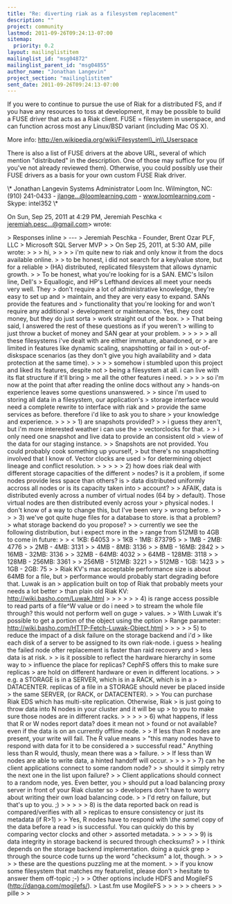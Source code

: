 ```yaml
---
title: "Re: diverting riak as a filesystem replacement"
description: ""
project: community
lastmod: 2011-09-26T09:24:13-07:00
sitemap:
  priority: 0.2
layout: mailinglistitem
mailinglist_id: "msg04872"
mailinglist_parent_id: "msg04855"
author_name: "Jonathan Langevin"
project_section: "mailinglistitem"
sent_date: 2011-09-26T09:24:13-07:00
---
```



If you were to continue to pursue the use of Riak for a distributed FS, and
if you have any resources to toss at development, it may be possible to
build a FUSE driver that acts as a Riak client. FUSE = filesystem in
userspace, and can function across most any Linux/BSD variant (including Mac
OS X).

More info: http://en.wikipedia.org/wiki/Filesystem\\_in\\_Userspace

There is also a list of FUSE drivers at the above URL, several of which
mention "distributed" in the description. One of those may suffice for you
(if you've not already reviewed them). Otherwise, you could possibly use
their FUSE drivers as a basis for your own custom FUSE Riak driver.

 
\\* Jonathan Langevin
Systems Administrator
Loom Inc.
Wilmington, NC: (910) 241-0433 - jlange...@loomlearning.com -
www.loomlearning.com - Skype: intel352 \\*

On Sun, Sep 25, 2011 at 4:29 PM, Jeremiah Peschka &lt;
jeremiah.pesc...@gmail.com&gt; wrote:

&gt; Responses inline
&gt; ---
&gt; Jeremiah Peschka - Founder, Brent Ozar PLF, LLC
&gt; Microsoft SQL Server MVP
&gt;
&gt; On Sep 25, 2011, at 5:30 AM, pille wrote:
&gt;
&gt; &gt; hi,
&gt; &gt;
&gt; &gt; i'm quite new to riak and only know it from the docs available online.
&gt; &gt; to be honest, i did not search for a key/value store, but for a reliable
&gt; (HA) distributed, replicated filesystem that allows dynamic growth.
&gt;
&gt; To be honest, what you're looking for is a SAN. EMC's Isilon line, Dell's
&gt; Equallogic, and HP's Lefthand devices all meet your needs very well. They
&gt; don't require a lot of administrative knowledge, they're easy to set up and
&gt; maintain, and they are very easy to expand. SANs provide the features and
&gt; functionality that you're looking for and won't require any additional
&gt; development or maintenance. Yes, they cost money, but they do just sorta
&gt; work straight out of the box.
&gt;
&gt; That being said, I answered the rest of these questions as if you weren't
&gt; willing to just throw a bucket of money and SAN gear at your problem.
&gt;
&gt; &gt;
&gt; &gt; all these filesystems i've dealt with are either immature, abandoned, or
&gt; are limited in features like dynamic scaling, snapshotting or fail in
&gt; out-of-diskspace scenarios (as they don't give you high availability and
&gt; data protection at the same time).
&gt; &gt;
&gt; &gt; somehow i stumbled upon this project and liked its features, despite not
&gt; being a filesystem at all. i can live with its flat structure if it'll bring
&gt; me all the other features i need.
&gt; &gt;
&gt; &gt; so i'm now at the point that after reading the online docs without any
&gt; hands-on experience leaves some questions unanswered.
&gt; &gt; since i'm used to storing all data in a filesystem, our application's
&gt; storage interface would need a complete rewrite to interface with riak and
&gt; provide the same services as before. therefore i'd like to ask you to share
&gt; your knowledge and experience.
&gt; &gt;
&gt; &gt; 1) are snapshots provided?
&gt; &gt; i guess they aren't, but i'm more interested weather i can use the
&gt; vectorclocks for that.
&gt; &gt; i only need one snapshot and live data to provide an consistent old
&gt; view of the data for our staging instance.
&gt;
&gt; Snapshots are not provided. You could probably cook something up yourself,
&gt; but there's no snapshotting involved that I know of. Vector clocks are used
&gt; for determining object lineage and conflict resolution.
&gt;
&gt; &gt;
&gt; &gt; 2) how does riak deal with different storage capacities of the different
&gt; nodes? is it a problem, if some nodes provide less space than others? is
&gt; data distributed uniformly accross all nodes or is its capacity taken into
&gt; account?
&gt;
&gt; AFAIK, data is distributed evenly across a number of virtual nodes (64 by
&gt; default). Those virtual nodes are then distributed evenly across your
&gt; physical nodes. I don't know of a way to change this, but I've been very
&gt; wrong before.
&gt; &gt;
&gt; &gt; 3) we've got quite huge files for a database to store. is that a problem?
&gt; what storage backend do you propose?
&gt; &gt; currently we see the following distribution, but i expect more in the
&gt; range from 512MB to 4GB to come in future:
&gt; &gt; &lt; 1KB: 64053
&gt; &gt; 1KB - 1MB: 873795
&gt; &gt; 1MB - 2MB: 4776
&gt; &gt; 2MB - 4MB: 3131
&gt; &gt; 4MB - 8MB: 3136
&gt; &gt; 8MB - 16MB: 2842
&gt; &gt; 16MB - 32MB: 3136
&gt; &gt; 32MB - 64MB: 4032
&gt; &gt; 64MB - 128MB: 3118
&gt; &gt; 128MB - 256MB: 3361
&gt; &gt; 256MB - 512MB: 3221
&gt; &gt; 512MB - 1GB: 1423
&gt; &gt; 1GB - 2GB: 75
&gt;
&gt; Riak KV's max acceptable performance size is about 64MB for a file, but
&gt; performance would probably start degrading before that. Luwak is an
&gt; application built on top of Riak that probably meets your needs a lot better
&gt; than plain old Riak KV: http://wiki.basho.com/Luwak.html
&gt;
&gt;
&gt; &gt;
&gt; &gt; 4) is range access possible to read parts of a file^W value or do i need
&gt; to stream the whole file through? this would not perform well on guge
&gt; values.
&gt;
&gt; With Luwak it's possible to get a portion of the object using the option
&gt; Range parameter: http://wiki.basho.com/HTTP-Fetch-Luwak-Object.html
&gt;
&gt; &gt;
&gt; &gt; 5) to reduce the impact of a disk failure on the storage backend and i'd
&gt; like each disk of a server to be assigned to its own riak-node. i guess
&gt; healing the failed node ofter replacement is faster than raid recovery and
&gt; less data is at risk.
&gt; &gt; is it possible to reflect the hardware hierarchy in some way to
&gt; influence the place for replicas? CephFS offers this to make sure replicas
&gt; are hold on different hardware or even in different locations.
&gt; &gt; e.g. a STORAGE is in a SERVER, which is in a RACK, which is in a
&gt; DATACENTER. replicas of a file in a STORAGE should never be placed inside
&gt; the same SERVER, (or RACK, or DATACENTER).
&gt;
&gt; You can purchase Riak EDS which has multi-site replication. Otherwise, Riak
&gt; is just going to throw data into N nodes in your cluster and it will be up
&gt; to you to make sure those nodes are in different racks.
&gt;
&gt; &gt;
&gt; &gt; 6) what happens, if less that R or W nodes report data? does it mean not
&gt; found or not available? even if the data is on an currently offline node.
&gt;
&gt; If less than R nodes are present, your write will fail. The R value means
&gt; "this many nodes have to respond with data for it to be considered a
&gt; successful read." Anything less than R would, thusly, mean there was a
&gt; failure.
&gt;
&gt; If less than W nodes are able to write data, a hinted handoff will occur.
&gt;
&gt; &gt;
&gt; &gt; 7) can he client applications connect to some random node?
&gt; &gt; should it simply retry the next one in the list upon failure?
&gt;
&gt; Client applications should connect to a random node, yes. Even better, you
&gt; should put a load balancing proxy server in front of your Riak cluster so
&gt; developers don't have to worry about writing their own load balancing code.
&gt;
&gt; I'd retry on failure, but that's up to you. ;)
&gt;
&gt; &gt;
&gt; &gt; 8) is the data reported back on read is compared/verifies with all
&gt; replicas to ensure consistency or just its metadata (if R&gt;1)
&gt;
&gt; Yes, R nodes have to respond with \\*the same\\* copy of the data before a read
&gt; is successful. You can quickly do this by comparing vector clocks and other
&gt; assorted metadata.
&gt;
&gt; &gt;
&gt; &gt; 9) is data integrity in storage backend is secured through checksums?
&gt;
&gt; I think depends on the storage backend implementation. doing a quick grep
&gt; through the source code turns up the word "checksum" a lot, though.
&gt;
&gt; &gt;
&gt; &gt; these are the questions puzzling me at the moment.
&gt; &gt; if you know some filesystem that matches my featurelist, please don't
&gt; hesitate to answer them off-topic ;-)
&gt;
&gt; Other options include HDFS and MogileFS (http://danga.com/mogilefs/).
&gt; Last.fm use MogileFS
&gt;
&gt; &gt;
&gt; &gt; cheers
&gt; &gt; pille
&gt; &gt;

